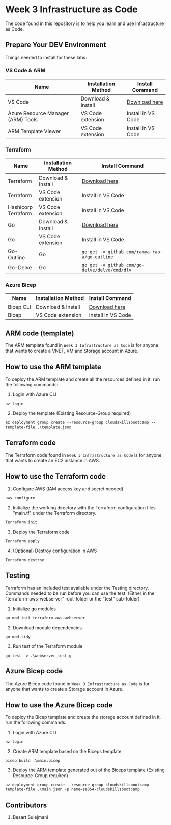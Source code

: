 # Week 3 Infrastructure as Code

The code found in this repository is to help you learn and use Infrastructure as Code.

## Prepare Your DEV Environment

Things needed to install for these labs:

### VS Code & ARM
| Name                                    | Installation Method    | Install Command                                    |
| ----------------------------------------| -----------------------| ---------------------------------------------------|
| VS Code                                 | Download & Install     | [Download here](https://code.visualstudio.com/)    |
| Azure Resource Manager (ARM) Tools      | VS Code extension      | Install in VS Code                                 |
| ARM Template Viewer                     | VS Code extension      | Install in VS Code                                 |


### Terraform

| Name                      | Installation Method    | Install Command                                              |
| ------------------------  | ---------------------- | -----------------------------------------------------------  |
| Terraform                 | Download & Install     | [Download here](https://www.terraform.io/downloads.html)     |
| Terraform                 | VS Code extension      | Install in VS Code                                           |
| Hashicorp<br /> Terraform | VS Code extension      | Install in VS Code                                           |
| Go                        | Download & Install     | [Download here](hhttps://golang.org/dl/)                     |
| Go                        | VS Code extension      | Install in VS Code                                           |
| Go-Outline                | Go                     | `go get -v github.com/ramya-rao-a/go-outline`                |
| Go-Delve                  | Go                     | `go get -v github.com/go-delve/delve/cmd/dlv`                |

### Azure Bicep

| Name          | Installation Method    | Install Command                                                                 |
| --------------| -----------------------| --------------------------------------------------------------------------------|
| Bicep CLI     | Download & Install     | [Download here](https://github.com/Azure/bicep/blob/main/docs/installing.md)    |
| Bicep         | VS Code extension      | Install in VS Code                                                              |

## ARM code (template)

The ARM template found in `Week 3 Infrastructure as Code` is for anyone that wants to create a VNET, VM and Storage account in Azure.

## How to use the ARM template

To deploy the ARM template and create all the resources defined in it, run the following commands:

1. Login with Azure CLI
```
az login
```

2. Deploy the template (Existing Resource-Group required)
```
az deployment group create --resource-group cloudskillsbootcamp --template-file .\template.json
```

## Terraform code

The Terraform code found in `Week 3 Infrastructure as Code` is for anyone that wants to create an EC2 instance in AWS.

## How to use the Terraform code

1. Configure AWS (IAM access key and secret needed)
```
aws configure
```

2. Initialize the working directory with the Terraform configuration files "main.tf" under the Terraform directory.
```
Terraform init
```

3. Deploy the Terraform code
```
Terraform apply
```

4. (Optional) Destroy configuration in AWS
```
Terraform destroy
```

## Testing

Terraform has an included test available under the Testing directory. Commands needed to be run before you can use the test: (Either in the "terraform-aws-webserver" root-folder or the "test" sub-folder)

1. Initialize go modules
```
go mod init terraform-aws-webserver
```

2. Download module dependencies
```
go mod tidy
```

3. Run test of the Terraform module
```
go test -v .\webserver_test.g
```

## Azure Bicep code

The Azure Bicep code found in `Week 3 Infrastructure as Code` is for anyone that wants to create a Storage account in Azure.

## How to use the Azure Bicep code

To deploy the Bicep template and create the storage account defined in it, run the following commands:

1. Login with Azure CLI
```
az login
```

2. Create ARM template based on the Biceps template
```
bicep build .\main.bicep
```

3. Deploy the ARM template generated out of the Biceps template (Existing Resource-Group required)
```
az deployment group create --resource-group cloudskillsbootcamp --template-file .\main.json -p name=sa354-cloudskillsbootcamp
```

## Contributors

1. Besart Sulejmani
